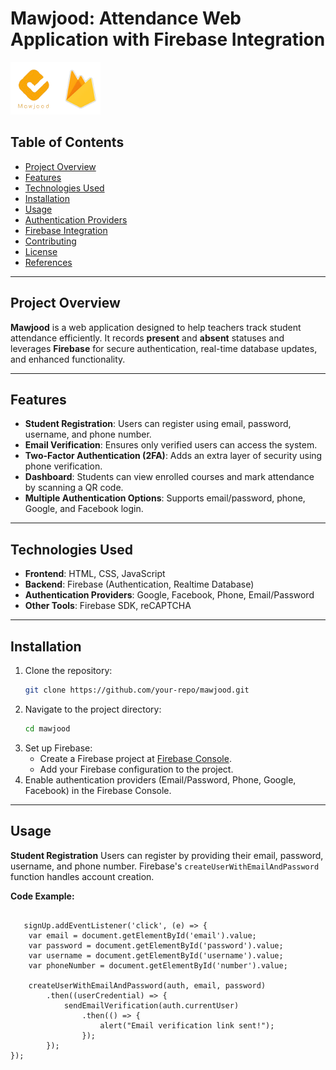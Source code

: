 # Mawjood: Attendance Web Application with Firebase Integration  

![Firebase Logo](logo.png)  

## Table of Contents  
- [Project Overview](#project-overview)  
- [Features](#features)  
- [Technologies Used](#technologies-used)  
- [Installation](#installation)  
- [Usage](#usage)  
- [Authentication Providers](#authentication-providers)  
- [Firebase Integration](#firebase-integration)  
- [Contributing](#contributing)  
- [License](#license)  
- [References](#references)  

---

## Project Overview  
**Mawjood** is a web application designed to help teachers track student attendance efficiently. It records **present** and **absent** statuses and leverages **Firebase** for secure authentication, real-time database updates, and enhanced functionality.  

---

## Features  
- **Student Registration**: Users can register using email, password, username, and phone number.  
- **Email Verification**: Ensures only verified users can access the system.  
- **Two-Factor Authentication (2FA)**: Adds an extra layer of security using phone verification.  
- **Dashboard**: Students can view enrolled courses and mark attendance by scanning a QR code.  
- **Multiple Authentication Options**: Supports email/password, phone, Google, and Facebook login.  

---

## Technologies Used  
- **Frontend**: HTML, CSS, JavaScript  
- **Backend**: Firebase (Authentication, Realtime Database)  
- **Authentication Providers**: Google, Facebook, Phone, Email/Password  
- **Other Tools**: Firebase SDK, reCAPTCHA  

---

## Installation  
1. Clone the repository:  
   ```bash  
   git clone https://github.com/your-repo/mawjood.git  
2. Navigate to the project directory:
   ```bash
   cd mawjood  
3. Set up Firebase:
   - Create a Firebase project at [Firebase Console](https://console.firebase.google.com/u/0/).
   - Add your Firebase configuration to the project.
4. Enable authentication providers (Email/Password, Phone, Google, Facebook) in the Firebase Console.

---

## Usage
**Student Registration**
Users can register by providing their email, password, username, and phone number. Firebase's ```createUserWithEmailAndPassword``` function handles account creation.

**Code Example:**
<pre>
  <code class="language-java">
   signUp.addEventListener('click', (e) => {  
    var email = document.getElementById('email').value;  
    var password = document.getElementById('password').value;  
    var username = document.getElementById('username').value;  
    var phoneNumber = document.getElementById('number').value;  

    createUserWithEmailAndPassword(auth, email, password)  
        .then((userCredential) => {  
            sendEmailVerification(auth.currentUser)  
                .then(() => {  
                    alert("Email verification link sent!");  
                });  
        });  
}); 
</code>
</pre>

